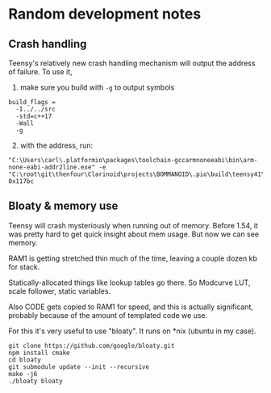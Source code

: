 # Random development notes


## Crash handling

Teensy's relatively new crash handling mechanism will output the address of failure. To use it,

1. make sure you build with `-g` to output symbols
```
build_flags =
  -I../../src
  -std=c++17
  -Wall
  -g
```

2. with the address, run:

```
"C:\Users\carl\.platformio\packages\toolchain-gccarmnoneeabi\bin\arm-none-eabi-addr2line.exe" -e "C:\root\git\thenfour\Clarinoid\projects\BOMMANOID\.pio\build\teensy41\firmware.elf" 0x117bc
```



## Bloaty & memory use
Teensy will crash mysteriously when running out of memory. Before 1.54, it was pretty hard to get quick insight about mem usage. But now we can see memory.

RAM1 is getting stretched thin much of the time, leaving a couple dozen kb for stack.

Statically-allocated things like lookup tables go there. So Modcurve LUT, scale follower, static variables.

Also CODE gets copied to RAM1 for speed, and this is actually significant, probably because of the amount of templated code we use.

For this it's very useful to use "bloaty". It runs on *nix (ubuntu in my case).

```
git clone https://github.com/google/bloaty.git
npm install cmake
cd bloaty
git submodule update --init --recursive
make -j6
./bloaty bloaty
```

